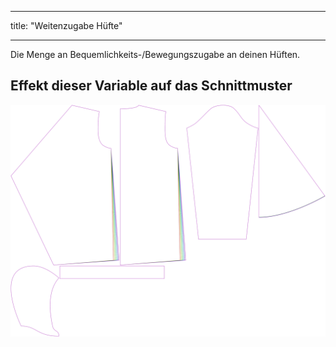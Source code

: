 - - -
title: "Weitenzugabe Hüfte"
- - -

Die Menge an Bequemlichkeits-/Bewegungszugabe an deinen Hüften.

## Effekt dieser Variable auf das Schnittmuster

![Dieses Bild zeigt den Effekt dieser Variable, indem es unterschiedliche Masse dieser Variable überlagert darstellt](yuri_hipsease_sample.svg "Effekt dieser Variable auf das Schnittmuster")
